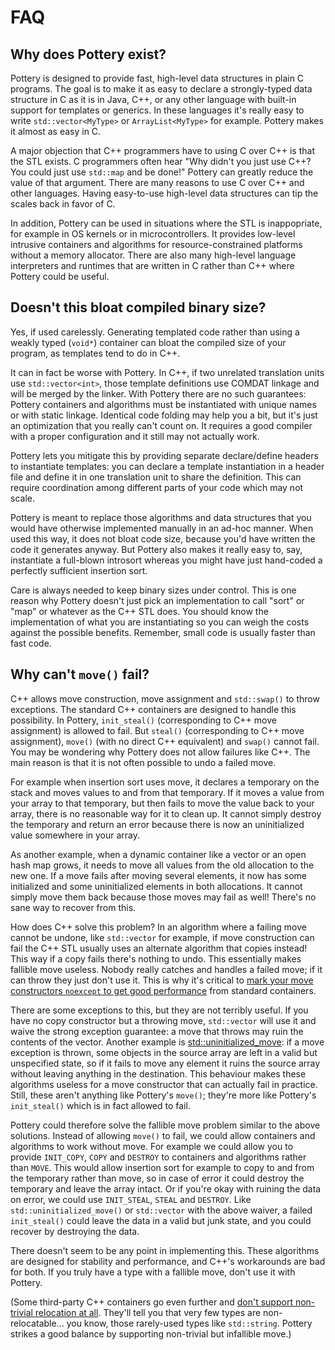# FAQ

## Why does Pottery exist?

Pottery is designed to provide fast, high-level data structures in plain C programs. The goal is to make it as easy to declare a strongly-typed data structure in C as it is in Java, C++, or any other language with built-in support for templates or generics. In these languages it's really easy to write `std::vector<MyType>` or `ArrayList<MyType>` for example. Pottery makes it almost as easy in C.

A major objection that C++ programmers have to using C over C++ is that the STL exists. C programmers often hear "Why didn't you just use C++? You could just use `std::map` and be done!" Pottery can greatly reduce the value of that argument. There are many reasons to use C over C++ and other languages. Having easy-to-use high-level data structures can tip the scales back in favor of C.

In addition, Pottery can be used in situations where the STL is inappopriate, for example in OS kernels or in microcontrollers. It provides low-level intrusive containers and algorithms for resource-constrained platforms without a memory allocator. There are also many high-level language interpreters and runtimes that are written in C rather than C++ where Pottery could be useful.

## Doesn't this bloat compiled binary size?

Yes, if used carelessly. Generating templated code rather than using a weakly typed (`void*`) container can bloat the compiled size of your program, as templates tend to do in C++.

It can in fact be worse with Pottery. In C++, if two unrelated translation units use `std::vector<int>`, those template definitions use COMDAT linkage and will be merged by the linker. With Pottery there are no such guarantees: Pottery containers and algorithms must be instantiated with unique names or with static linkage. Identical code folding may help you a bit, but it's just an optimization that you really can't count on. It requires a good compiler with a proper configuration and it still may not actually work.

Pottery lets you mitigate this by providing separate declare/define headers to instantiate templates: you can declare a template instantiation in a header file and define it in one translation unit to share the definition. This can require coordination among different parts of your code which may not scale.

Pottery is meant to replace those algorithms and data structures that you would have otherwise implemented manually in an ad-hoc manner. When used this way, it does not bloat code size, because you'd have written the code it generates anyway. But Pottery also makes it really easy to, say, instantiate a full-blown introsort whereas you might have just hand-coded a perfectly sufficient insertion sort.

Care is always needed to keep binary sizes under control. This is one reason why Pottery doesn't just pick an implementation to call "sort" or "map" or whatever as the C++ STL does. You should know the implementation of what you are instantiating so you can weigh the costs against the possible benefits. Remember, small code is usually faster than fast code.

## Why can't `move()` fail?

C++ allows move construction, move assignment and `std::swap()` to throw exceptions. The standard C++ containers are designed to handle this possibility. In Pottery, `init_steal()` (corresponding to C++ move assignment) is allowed to fail. But `steal()` (corresponding to C++ move assignment), `move()` (with no direct C++ equivalent) and `swap()` cannot fail. You may be wondering why Pottery does not allow failures like C++. The main reason is that it is not often possible to undo a failed move.

For example when insertion sort uses move, it declares a temporary on the stack and moves values to and from that temporary. If it moves a value from your array to that temporary, but then fails to move the value back to your array, there is no reasonable way for it to clean up. It cannot simply destroy the temporary and return an error because there is now an uninitialized value somewhere in your array.

As another example, when a dynamic container like a vector or an open hash map grows, it needs to move all values from the old allocation to the new one. If a move fails after moving several elements, it now has some initialized and some uninitialized elements in both allocations. It cannot simply move them back because those moves may fail as well! There's no sane way to recover from this.

How does C++ solve this problem? In an algorithm where a failing move cannot be undone, like `std::vector` for example, if move construction can fail the C++ STL usually uses an alternate algorithm that copies instead! This way if a copy fails there's nothing to undo. This essentially makes fallible move useless. Nobody really catches and handles a failed move; if it can throw they just don't use it. This is why it's critical to [mark your move constructors `noexcept` to get good performance](https://gieseanw.wordpress.com/2020/08/28/friendly-reminder-to-mark-your-move-constructors-noexcept/) from standard containers.

There are some exceptions to this, but they are not terribly useful. If you have no copy constructor but a throwing move, `std::vector` will use it and waive the strong exception guarantee: a move that throws may ruin the contents of the vector. Another example is [std::uninitialized_move](https://en.cppreference.com/w/cpp/memory/uninitialized_move): if a move exception is thrown, some objects in the source array are left in a valid but unspecified state, so if it fails to move any element it ruins the source array without leaving anything in the destination. This behaviour makes these algorithms useless for a move constructor that can actually fail in practice. Still, these aren't anything like Pottery's `move()`; they're more like Pottery's `init_steal()` which is in fact allowed to fail.

Pottery could therefore solve the fallible move problem similar to the above solutions. Instead of allowing `move()` to fail, we could allow containers and algorithms to work without move. For example we could allow you to provide `INIT_COPY`, `COPY` and `DESTROY` to containers and algorithms rather than `MOVE`. This would allow insertion sort for example to copy to and from the temporary rather than move, so in case of error it could destroy the temporary and leave the array intact. Or if you're okay with ruining the data on error, we could use `INIT_STEAL`, `STEAL` and `DESTROY`. Like `std::uninitialized_move()` or `std::vector` with the above waiver, a failed `init_steal()` could leave the data in a valid but junk state, and you could recover by destroying the data.

There doesn't seem to be any point in implementing this. These algorithms are designed for stability and performance, and C++'s workarounds are bad for both. If you truly have a type with a fallible move, don't use it with Pottery.

(Some third-party C++ containers go even further and [don't support non-trivial relocation at all](https://github.com/facebook/folly/blob/master/folly/docs/FBVector.md#object-relocation). They'll tell you that very few types are non-relocatable... you know, those rarely-used types like `std::string`. Pottery strikes a good balance by supporting non-trivial but infallible move.)
